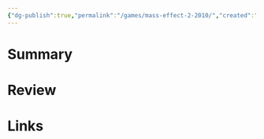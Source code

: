 ```yaml
---
{"dg-publish":true,"permalink":"/games/mass-effect-2-2010/","created":"2023-12-08","updated":"2023-12-08"}
---
```



# Summary

# Review

# Links
